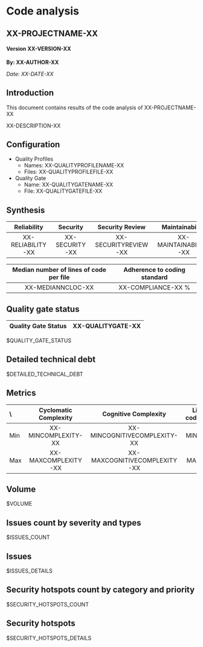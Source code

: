 # Code analysis
## XX-PROJECTNAME-XX 
#### Version XX-VERSION-XX 

**By: XX-AUTHOR-XX**

*Date: XX-DATE-XX*

## Introduction
This document contains results of the code analysis of XX-PROJECTNAME-XX

XX-DESCRIPTION-XX

## Configuration

- Quality Profiles
    - Names: XX-QUALITYPROFILENAME-XX
    - Files: XX-QUALITYPROFILEFILE-XX
 - Quality Gate
    - Name: XX-QUALITYGATENAME-XX
    - File: XX-QUALITYGATEFILE-XX

## Synthesis
Reliability | Security | Security Review | Maintainability | Coverage | Duplications | Comment density
:---:|:---:|:---:|:---:|:---:|:---:|:---:
XX-RELIABILITY-XX | XX-SECURITY-XX | XX-SECURITYREVIEW-XX | XX-MAINTAINABILITY-XX | XX-COVERAGE-XX % | XX-DUPLICATION-XX % | XX-COMMENTDENSITY-XX %

Median number of lines of code per file | Adherence to coding standard
:---:|:---:
XX-MEDIANNCLOC-XX | XX-COMPLIANCE-XX %

## Quality gate status
| Quality Gate Status | XX-QUALITYGATE-XX |
|-|-|

$QUALITY_GATE_STATUS

## Detailed technical debt

$DETAILED_TECHNICAL_DEBT

## Metrics

\ | Cyclomatic Complexity | Cognitive Complexity | Lines of code per file | Coverage | Comment density (%) | Duplication (%)
:---|:---:|:---:|:---:|:---:|:---:|:---:
Min | XX-MINCOMPLEXITY-XX | XX-MINCOGNITIVECOMPLEXITY-XX | XX-MINNCLOC-XX | XX-MINCOVERAGE-XX | XX-MINCOMMENTDENSITY-XX | XX-MINDUPLICATION-XX
Max | XX-MAXCOMPLEXITY-XX | XX-MAXCOGNITIVECOMPLEXITY-XX | XX-MAXNCLOC-XX | XX-MAXCOVERAGE-XX | XX-MAXCOMMENTDENSITY-XX | XX-MAXDUPLICATION-XX

## Volume

$VOLUME

## Issues count by severity and types

$ISSUES_COUNT

## Issues
$ISSUES_DETAILS

## Security hotspots count by category and priority

$SECURITY_HOTSPOTS_COUNT

## Security hotspots
$SECURITY_HOTSPOTS_DETAILS